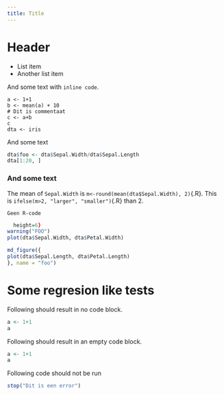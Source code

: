 ```yaml
---
title: Title
---
```



# Header

- List item 
- Another list item

And some text with `inline code`.

``` {#codeblock1 .R echo=TRUE results=TRUE additionalargument=42}
a <- 1+1
b <- mean(a) + 10
# Dit is commentaat
c <- a+b
c
dta <- iris
```

And some text

``` {.R fun=output_table caption="Sample iris"}
dta$foo <- dta$Sepal.Width/dta$Sepal.Length
dta[1:20, ]
```

### And some text

The mean of `Sepal.Width` is `m<-round(mean(dta$Sepal.Width), 2)`{.R}. 
This is `ifelse(m>2, "larger", "smaller")`{.R} than 2.

```
Geen R-code
```


```{.R fun=output_figure name="test" caption="My figure" device="pdf" width=8 
  height=6}
warning("FOO")
plot(dta$Sepal.Width, dta$Petal.Width)
```


```{.R fun=output_raw}
md_figure({
plot(dta$Sepal.Length, dta$Petal.Length)
}, name = "foo")
```


# Some regresion like tests

Following should result in no code block.

```{.R #nooutput1 results=FALSE echo=FALSE}
a <- 1+1
a
```

Following should result in an empty code block.

```{.R #nooutput2 results=FALSE echo=FALSE drop_empty=FALSE}
a <- 1+1
a
```

Following code should not be run

```{.R #dontrun eval=FALSE}
stop("Dit is een error")
```

